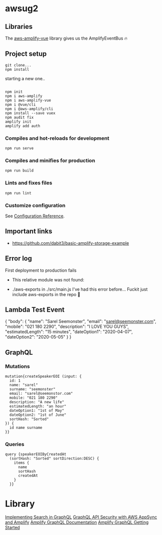 # awsug2

## Libraries
The [aws-amplify-vue](https://github.com/aws-amplify/amplify-js/tree/master/packages/aws-amplify-vue) library gives us the AmplifyEventBus 🔥


## Project setup
```
git clone...
npm install
```
starting a new one..
```
```
    npm init
    npm i aws-amplify
    npm i aws-amplify-vue
    npm i @vue/cli
    npm i @aws-amplify/cli
    npm install --save vuex
    npm audit fix
    amplify init
    amplify add auth

### Compiles and hot-reloads for development
```
npm run serve
```

### Compiles and minifies for production
```
npm run build
```

### Lints and fixes files
```
npm run lint
```

### Customize configuration
See [Configuration Reference](https://cli.vuejs.org/config/).

## Important links
- https://github.com/dabit3/basic-amplify-storage-example

## Error log
First deployment to production fails
- This relative module was not found:
 * ./aws-exports in ./src/main.js
 I've had this error before...
 Fuckit just include aws-exports in the repo 💩


## Lambda Test Event
{ 
    "body": {
      "name": "Sarel Seemonster",
      "email": "sarel@seemonster.com",
      "mobile": "021 180 2290",
      "description": "I LOVE YOU GUYS",
      "estimatedLength": "15 minutes",
      "dateOption1": "2020-04-07",
      "dateOption2": "2020-05-05"
    }
}


## GraphQL

### Mutations
```
mutation{createSpeakerEOI (input: {
  id: 1
  name: "sarel"
  surname: "seemonster"
  email: "sarel@seemonstor.com" 
  mobile: "021 180 2290" 
  description: "A new life"
  estimatedLength: "an hour"
  dateOption1: "1st of May"
  dateOption2: "1st of June" 
  sortHash: "Sorted"
}) {
  id name surname
}}
```

### Queries
```
query {speakerEOIByCreatedAt 
  (sortHash: "Sorted" sortDirection:DESC) {
    items {
      name
      sortHash
      createdAt
    }
  }}
  ```


# Library

[Implementing Search in GraphQL](https://medium.com/open-graphql/implementing-search-in-graphql-11d5f71f179)
[GraphQL API Security with AWS AppSync and Amplify](https://aws.amazon.com/blogs/mobile/graphql-security-appsync-amplify/)
[Amplify GraphQL Documentation](https://aws-amplify.github.io/docs/cli-toolchain/graphql#transform)
[Amplify GraphQL Getting Started](https://docs.amplify.aws/lib/graphqlapi/getting-started/q/platform/js)
